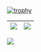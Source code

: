 <!-- ### Hi there 👋 -->
[![trophy](https://github-profile-trophy.vercel.app/?username=trigaten&column=7)](https://github.com/trigaten)


| <img align="center" src="https://github-readme-stats.vercel.app/api?username=trigaten&show_icons=true&hide_border=true" /> | <img align="center" src="https://github-readme-streak-stats.herokuapp.com?user=trigaten&hide_border=true&date_format=M%20j%5B%2C%20Y%5D&ring=7EDDCF&fire=7EDDCF" /> |
| ------------------------------------------------------------ | ------------------------------------------------------------ |

![](https://komarev.com/ghpvc/?username=trigaten&color=brightgreen)

<!--
**trigaten/trigaten** is a ✨ _special_ ✨ repository because its `README.md` (this file) appears on your GitHub profile.

Here are some ideas to get you started:

- 🔭 I’m currently working on ...
- 🌱 I’m currently learning ...
- 👯 I’m looking to collaborate on ...
- 🤔 I’m looking for help with ...
- 💬 Ask me about ...
- 📫 How to reach me: ...
- 😄 Pronouns: ...
- ⚡ Fun fact: ...
-->
